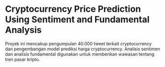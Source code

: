 # Cryptocurrency Price Prediction Using Sentiment and Fundamental Analysis
Proyek ini mencakup pengumpulan 40.000 tweet terkait cryptocurrency dan pengembangan model prediksi harga cryptocurrency. Analisis sentimen dan analisis fundamental digunakan untuk memberikan wawasan tentang tren pasar kripto.
